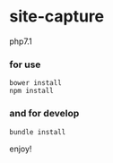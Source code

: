 site-capture
============

php7.1


### for use
```
bower install
npm install
```

### and for develop
```
bundle install
```

enjoy!
